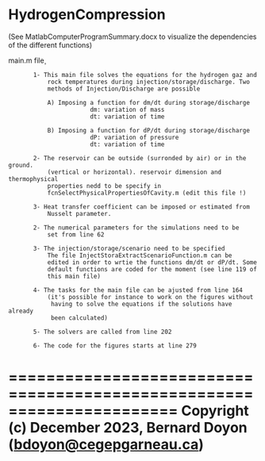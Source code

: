 # HydrogenCompression

(See MatlabComputerProgramSummary.docx to visualize the dependencies of the different functions)
 
 main.m file¸

           1- This main file solves the equations for the hydrogen gaz and 
               rock temperatures during injection/storage/discharge. Two
               methods of Injection/Discharge are possible

               A) Imposing a function for dm/dt during storage/discharge 
                           dm: variation of mass
                           dt: variation of time 

               B) Imposing a function for dP/dt during storage/discharge
                           dP: variation of pressure
                           dt: variation of time 
           
           2- The reservoir can be outside (surronded by air) or in the ground.
               (vertical or horizontal). reservoir dimension and thermophysical
               properties nedd to be specify in
               fcnSelectPhysicalPropertiesOfCavity.m (edit this file !)

           3- Heat transfer coefficient can be imposed or estimated from
               Nusselt parameter.  

           2- The numerical parameters for the simulations need to be
               set from line 62

           3- The injection/storage/scenario need to be specified 
               The file InjectStoraExtractScenarioFunction.m can be
               edited in order to wrtie the functions dm/dt or dP/dt. Some
               default functions are coded for the moment (see line 119 of
               this main file)

           4- The tasks for the main file can be ajusted from line 164
               (it's possible for instance to work on the figures without 
                having to solve the equations if the solutions have already 
                been calculated)   

           5- The solvers are called from line 202

           6- The code for the figures starts at line 279
             
 ======================================================================
 Copyright (c) December 2023, Bernard Doyon (bdoyon@cegepgarneau.ca)
 ======================================================================     
